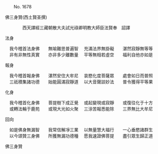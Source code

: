 ﻿　　No. 1678

佛三身贊(西土賢圣撰)

　　　　西天譯經三藏朝散大夫試光祿卿明教大師臣法賢奉　詔譯


法身

　我今稽首法身佛　　無喻難思普遍智
　充滿法界無掛礙　　湛然寂靜無等等
　非有非無性真實　　亦非多少離數量
　平等無相若虛空　　福利自他亦如是　

報身

　我今稽首報身佛　　湛然安住大牟尼
　哀愍化度菩薩眾　　處會如日而普照
　三祇積集諸功德　　始能圓滿寂靜道
　以大音聲談妙法　　普令獲得平等果　

化身

　我今稽首化身佛　　菩提樹下成正覺
　或起變現或寂靜　　或復往化于十方
　或轉法輪于鹿苑　　或現大光如火聚
　三涂苦報悉能除　　三界無比大牟尼　

回向

　如是佛身無漏智　　我常信解凈三業
　以無量慧大福行　　一心垂愍諸群生
　以今頌贊三身佛　　所獲無漏功德種
　愿我速證佛菩提　　盡引眾生歸正道　

佛三身贊

